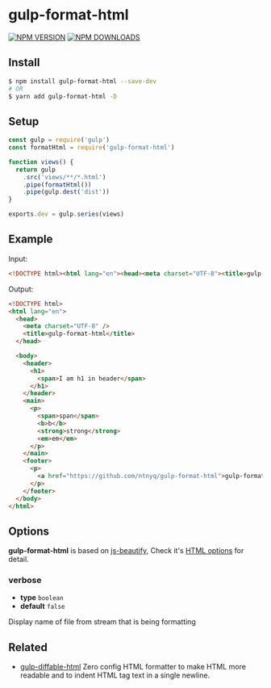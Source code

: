 # gulp-format-html

[![NPM VERSION](https://img.shields.io/npm/v/gulp-format-html.svg)](https://www.npmjs.com/package/gulp-format-html)
[![NPM DOWNLOADS](https://img.shields.io/npm/dm/gulp-format-html.svg)](https://www.npmjs.com/package/gulp-format-html)

## Install

```bash
$ npm install gulp-format-html --save-dev
# OR
$ yarn add gulp-format-html -D
```

## Setup

```js
const gulp = require('gulp')
const formatHtml = require('gulp-format-html')

function views() {
  return gulp
    .src('views/**/*.html')
    .pipe(formatHtml())
    .pipe(gulp.dest('dist'))
}

exports.dev = gulp.series(views)
```

## Example

Input:

```html
<!DOCTYPE html><html lang="en"><head><meta charset="UTF-8"><title>gulp-format-html</title></head><body><header><h1><span>I am h1 in header</span></h1></header><main><p><span>span</span><b>b</b><strong>strong</strong><em>em</em></p></main><footer><p><a href="https://github.com/ntnyq/gulp-format-html">gulp-format-html</a></p></footer></body></html>
```

Output:

```html
<!DOCTYPE html>
<html lang="en">
  <head>
    <meta charset="UTF-8" />
    <title>gulp-format-html</title>
  </head>

  <body>
    <header>
      <h1>
        <span>I am h1 in header</span>
      </h1>
    </header>
    <main>
      <p>
        <span>span</span>
        <b>b</b>
        <strong>strong</strong>
        <em>em</em>
      </p>
    </main>
    <footer>
      <p>
        <a href="https://github.com/ntnyq/gulp-format-html">gulp-format-html</a>
      </p>
    </footer>
  </body>
</html>
```

## Options

**gulp-format-html** is based on [js-beautify](https://github.com/beautify-web/js-beautify), Check it's [HTML options](https://github.com/beautify-web/js-beautify#css--html) for detail.

### verbose

- **type** `boolean`
- **default** `false`

Display name of file from stream that is being formatting

## Related

- [gulp-diffable-html](https://github.com/ntnyq/gulp-diffable-html) Zero config HTML formatter to make HTML more readable and to indent HTML tag text in a single newline.
